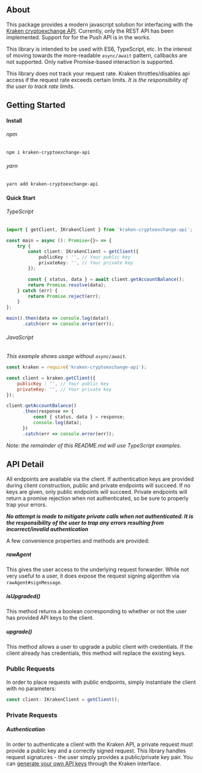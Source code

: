 ## About
This package provides a modern javascript solution for interfacing with the [Kraken cryptoexchange API][api_ref]. 
Currently, only the REST API has been implemented.  Support for for the Push API is in the works.

This library is intended to be used with ES6, TypeScript, etc.  In the interest of moving towards the more-readable 
`async/await` pattern, callbacks are not supported.  Only native Promise-based interaction is supported.

This library does not track your request rate.  Kraken throttles/disables api access if the request rate exceeds 
certain limits.  *It is the responsibility of the user to track rate limits.*

## Getting Started

#### Install

###### npm
```bash
npm i kraken-cryptoexchange-api
```

###### yarn
```bash
yarn add kraken-cryptoexchange-api
```

#### Quick Start

###### TypeScript
```typescript
import { getClient, IKrakenClient } from 'kraken-cryptoexchange-api';

const main = async (): Promise<{}> => {
    try {
        const client: IKrakenClient = getClient({
            publicKey : '', // Your public key
            privateKey: '', // Your private key
        });

        const { status, data } = await client.getAccountBalance();
        return Promise.resolve(data);
    } catch (err) {
        return Promise.reject(err);
    }
};

main().then(data => console.log(data))
      .catch(err => console.error(err));
```

###### JavaScript
*This example shows usage without `async/await`.*
```javascript
const kraken = require('kraken-cryptoexchange-api');

const client = kraken.getClient({
    publicKey : '', // Your public key
    privateKey: '', // Your private key
});

client.getAccountBalance()
      .then(response => {
          const { status, data } = response;
          console.log(data);
      })
      .catch(err => console.error(err));

```

*Note: the remainder of this README.md will use TypeScript examples.*

## API Detail

All endpoints are available via the client.  If authentication keys are provided during client construction, public 
and private endpoints will succeed.  If no keys are given, only public endpoints will succeed.  Private endpoints 
will return a promise rejection when not authenticated, so be sure to properly trap your errors.

***No attempt is made to mitigate private calls when not authenticated.  It is the responsibility of the user to trap 
any errors resulting from incorrect/invalid authentication***

A few convenience properties and methods are provided:

##### rawAgent
This gives the user access to the underlying request forwarder.  While not very useful to a user, it does expose the 
request signing algorithm via `rawAgent#signMessage`.

##### isUpgraded()
This method returns a boolean corresponding to whether or not the user has provided API keys to the client.

##### upgrade()
This method allows a user to upgrade a public client with credentials.  If the client already has credentials, this 
method will replace the existing keys.

### Public Requests
In order to place requests with public endpoints, simply instantiate the client with no parameters:

```typescript
const client: IKrakenClient = getClient(); 
```

### Private Requests

##### Authentication
In order to authenticate a client with the Kraken API, a private request must provide a public key and a correctly 
signed request.  This library handles request signatures - the user simply provides a public/private key pair. You 
can [generate your own API keys][api_keys_ref] through the Kraken interface.

[api_ref]: https://www.kraken.com/help/api
[api_keys_ref]: https://www.kraken.com/u/settings/api
